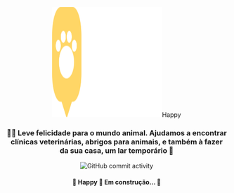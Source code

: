 <p align="center">
  <a><img src="web/src/images/Logo.svg" height="250" width="250" alt="Unform" />Happy</a>
</p>

<h3 align="center">
    🐶🐱 Leve felicidade para o mundo animal. Ajudamos a encontrar clínicas veterinárias, abrigos para 
    animais, e também à fazer da sua casa, um lar temporário 💛
</h3>

<p align="center">
  <img alt="GitHub commit activity" src="https://img.shields.io/github/commit-activity/w/samyev/Happy-Rocketset">
</p>

<h4 align="center"> 
	🚧  Happy 🐣 Em construção...  🚧
</h4>
